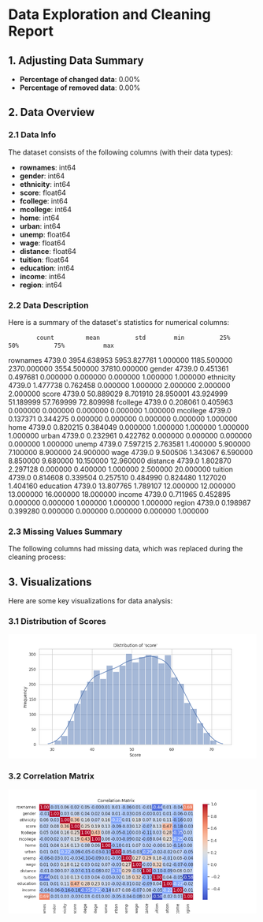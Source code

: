 # Data Exploration and Cleaning Report

## 1. Adjusting Data Summary
- **Percentage of changed data**: 0.00%
- **Percentage of removed data**: 0.00%

## 2. Data Overview

### 2.1 Data Info
The dataset consists of the following columns (with their data types):

- **rownames**: int64
- **gender**: int64
- **ethnicity**: int64
- **score**: float64
- **fcollege**: int64
- **mcollege**: int64
- **home**: int64
- **urban**: int64
- **unemp**: float64
- **wage**: float64
- **distance**: float64
- **tuition**: float64
- **education**: int64
- **income**: int64
- **region**: int64

### 2.2 Data Description
Here is a summary of the dataset's statistics for numerical columns:

            count         mean          std        min          25%          50%          75%           max
rownames   4739.0  3954.638953  5953.827761   1.000000  1185.500000  2370.000000  3554.500000  37810.000000
gender     4739.0     0.451361     0.497681   0.000000     0.000000     0.000000     1.000000      1.000000
ethnicity  4739.0     1.477738     0.762458   0.000000     1.000000     2.000000     2.000000      2.000000
score      4739.0    50.889029     8.701910  28.950001    43.924999    51.189999    57.769999     72.809998
fcollege   4739.0     0.208061     0.405963   0.000000     0.000000     0.000000     0.000000      1.000000
mcollege   4739.0     0.137371     0.344275   0.000000     0.000000     0.000000     0.000000      1.000000
home       4739.0     0.820215     0.384049   0.000000     1.000000     1.000000     1.000000      1.000000
urban      4739.0     0.232961     0.422762   0.000000     0.000000     0.000000     0.000000      1.000000
unemp      4739.0     7.597215     2.763581   1.400000     5.900000     7.100000     8.900000     24.900000
wage       4739.0     9.500506     1.343067   6.590000     8.850000     9.680000    10.150000     12.960000
distance   4739.0     1.802870     2.297128   0.000000     0.400000     1.000000     2.500000     20.000000
tuition    4739.0     0.814608     0.339504   0.257510     0.484990     0.824480     1.127020      1.404160
education  4739.0    13.807765     1.789107  12.000000    12.000000    13.000000    16.000000     18.000000
income     4739.0     0.711965     0.452895   0.000000     0.000000     1.000000     1.000000      1.000000
region     4739.0     0.198987     0.399280   0.000000     0.000000     0.000000     0.000000      1.000000

### 2.3 Missing Values Summary
The following columns had missing data, which was replaced during the cleaning process:


## 3. Visualizations
Here are some key visualizations for data analysis:

### 3.1 Distribution of Scores
![Distribution of Scores](output_images/score_distribution.png)

### 3.2 Correlation Matrix
![Correlation Matrix](output_images/correlation_matrix.png)

